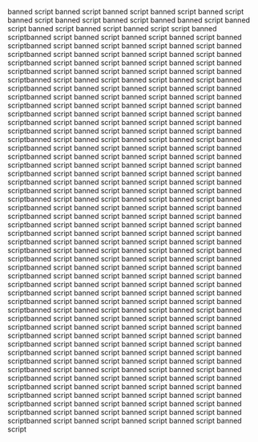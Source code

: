 banned script banned script banned script banned script banned script banned script banned script banned script banned banned script banned script banned script banned script banned script script banned scriptbanned script banned script banned script banned script banned scriptbanned script banned script banned script banned script banned scriptbanned script banned script banned script banned script banned scriptbanned script banned script banned script banned script banned scriptbanned script banned script banned script banned script banned scriptbanned script banned script banned script banned script banned scriptbanned script banned script banned script banned script banned scriptbanned script banned script banned script banned script banned scriptbanned script banned script banned script banned script banned scriptbanned script banned script banned script banned script banned scriptbanned script banned script banned script banned script banned scriptbanned script banned script banned script banned script banned scriptbanned script banned script banned script banned script banned scriptbanned script banned script banned script banned script banned scriptbanned script banned script banned script banned script banned scriptbanned script banned script banned script banned script banned scriptbanned script banned script banned script banned script banned scriptbanned script banned script banned script banned script banned scriptbanned script banned script banned script banned script banned scriptbanned script banned script banned script banned script banned scriptbanned script banned script banned script banned script banned scriptbanned script banned script banned script banned script banned scriptbanned script banned script banned script banned script banned scriptbanned script banned script banned script banned script banned scriptbanned script banned script banned script banned script banned scriptbanned script banned script banned script banned script banned scriptbanned script banned script banned script banned script banned scriptbanned script banned script banned script banned script banned scriptbanned script banned script banned script banned script banned scriptbanned script banned script banned script banned script banned scriptbanned script banned script banned script banned script banned scriptbanned script banned script banned script banned script banned scriptbanned script banned script banned script banned script banned scriptbanned script banned script banned script banned script banned scriptbanned script banned script banned script banned script banned scriptbanned script banned script banned script banned script banned scriptbanned script banned script banned script banned script banned scriptbanned script banned script banned script banned script banned scriptbanned script banned script banned script banned script banned scriptbanned script banned script banned script banned script banned scriptbanned script banned script banned script banned script banned scriptbanned script banned script banned script banned script banned scriptbanned script banned script banned script banned script banned scriptbanned script banned script banned script banned script banned scriptbanned script banned script banned script banned script banned scriptbanned script banned script banned script banned script banned script
